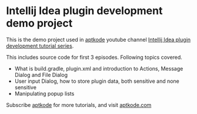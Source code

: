 # Intellij Idea plugin development demo project

This is the demo project used in [aptkode](https://www.youtube.com/c/aptkode) youtube channel [Intellij
Idea plugin development tutorial series](https://www.youtube.com/playlist?list=PLmxYOukOnAMvBdmHDSGinTpcbqFu9RLjJ).

This includes source code for first 3 episodes. Following topics covered.

- What is build.gradle, plugin.xml and introduction to Actions, Message Dialog and File Dialog
- User input Dialog, how to store plugin data, both sensitive and none sensitive
- Manipulating popup lists

Subscribe [aptkode](https://www.youtube.com/c/aptkode) for more tutorials, and visit [aptkode.com](https://aptkode.com) 